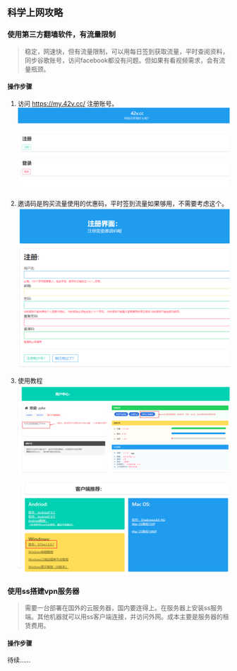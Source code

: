 ## 科学上网攻略
###  使用第三方翻墙软件，有流量限制
> 稳定，网速快，但有流量限制，可以用每日签到获取流量，平时查阅资料，同步谷歌账号，访问facebook都没有问题。但如果有看视频需求，会有流量瓶颈。

#### 操作步骤

1. 访问 https://my.42v.cc/ 注册账号。
   ![](账号.png)

2.  邀请码是购买流量使用的优惠码，平时签到流量如果够用，不需要考虑这个。
   ![](账户注册.png)

2. 使用教程
   ![](使用教程.png)
   
   ![](使用教程2.png)


###  使用ss搭建vpn服务器
> 需要一台部署在国外的云服务器，国内要连得上。在服务器上安装ss服务端。其他机器就可以用ss客户端连接，并访问外网。成本主要是服务器的租赁费用。
#### 操作步骤
待续……


